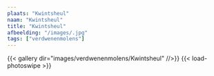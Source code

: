 ```yaml
---
plaats: "Kwintsheul"
naam: "Kwintsheul"
title: "Kwintsheul"
afbeelding: "/images/.jpg"
tags: ["verdwenenmolens"]
---
```


{{< gallery dir="images/verdwenenmolens/Kwintsheul" //>}}
{{< load-photoswipe >}}